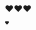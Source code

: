 <!DOCTYPE html>
<html lang="th">
<head>
    <meta charset="UTF-8">
    <meta name="viewport" content="width=device-width, initial-scale=1.0">
    <title>แสดงหัวใจ</title>
</head>
<body>
    <h1>❤️❤️❤️</h1>
    <p>❤️</p>
    
</body>
</html>
